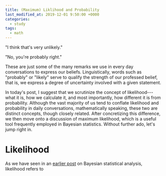 ```yaml
---
title: (Maximum) Liklihood and Probability
last_modified_at: 2019-12-01 9:50:00 +0000
categories:
  - study
tags:
  - math
---
```


"I think that's very unlikely."

"No, you're probably right."

These are just some of the many remarks we use in every day conversations to express our beliefs. Linguistically, words such as "probably" or "likely" serve to qualify the strength of our professed belief, that is, we express a degree of uncertainty involved with a given statement. 

In today's post, I suggest that we scrutinize the concept of likelihood---what it is, how we calculate it, and most importantly, how different it is from probability. Although the vast majority of us tend to conflate likelihood and probability in daily conversations, mathematically speaking, these two are distinct concepts, though closely related. After concretizing this difference, we then move onto a discussion of maximum likelihood, which is a useful tool frequently employed in Bayesian statistics. Without further ado, let's jump right in.

# Likelihood

As we have seen in an [earlier post] on Bayesian statistical analysis, likelihood refers to 


[earlier post]: https://jaketae.github.io/study/bayes/












